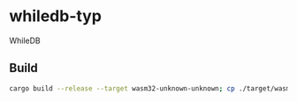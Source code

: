 # whiledb-typ
WhileDB

## Build
```sh
cargo build --release --target wasm32-unknown-unknown; cp ./target/wasm32-unknown-unknown/release/whiledb_typ.wasm ./typst-package
```